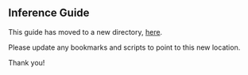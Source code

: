 ## Inference Guide

This guide has moved to a new directory, [here](https://github.com/meta-llama/llama-cookbook/tree/main/getting-started/inference).

Please update any bookmarks and scripts to point to this new location.


Thank you!
